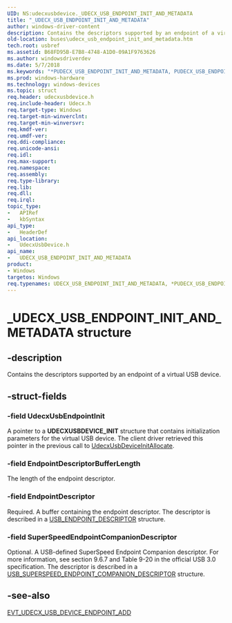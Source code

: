 ```yaml
---
UID: NS:udecxusbdevice._UDECX_USB_ENDPOINT_INIT_AND_METADATA
title: "_UDECX_USB_ENDPOINT_INIT_AND_METADATA"
author: windows-driver-content
description: Contains the descriptors supported by an endpoint of a virtual USB device.
old-location: buses\udecx_usb_endpoint_init_and_metadata.htm
tech.root: usbref
ms.assetid: B68FD95B-E7B8-4748-A1D0-09A1F9763626
ms.author: windowsdriverdev
ms.date: 5/7/2018
ms.keywords: "*PUDECX_USB_ENDPOINT_INIT_AND_METADATA, PUDECX_USB_ENDPOINT_INIT_AND_METADATA, PUDECX_USB_ENDPOINT_INIT_AND_METADATA structure pointer [Buses], UDECX_USB_ENDPOINT_INIT_AND_METADATA, UDECX_USB_ENDPOINT_INIT_AND_METADATA structure [Buses], _UDECX_USB_ENDPOINT_INIT_AND_METADATA, buses.udecx_usb_endpoint_init_and_metadata, udecxusbdevice/PUDECX_USB_ENDPOINT_INIT_AND_METADATA, udecxusbdevice/UDECX_USB_ENDPOINT_INIT_AND_METADATA"
ms.prod: windows-hardware
ms.technology: windows-devices
ms.topic: struct
req.header: udecxusbdevice.h
req.include-header: Udecx.h
req.target-type: Windows
req.target-min-winverclnt: 
req.target-min-winversvr: 
req.kmdf-ver: 
req.umdf-ver: 
req.ddi-compliance: 
req.unicode-ansi: 
req.idl: 
req.max-support: 
req.namespace: 
req.assembly: 
req.type-library: 
req.lib: 
req.dll: 
req.irql: 
topic_type:
-	APIRef
-	kbSyntax
api_type:
-	HeaderDef
api_location:
-	UdecxUsbDevice.h
api_name:
-	UDECX_USB_ENDPOINT_INIT_AND_METADATA
product:
- Windows
targetos: Windows
req.typenames: UDECX_USB_ENDPOINT_INIT_AND_METADATA, *PUDECX_USB_ENDPOINT_INIT_AND_METADATA
---
```


# _UDECX_USB_ENDPOINT_INIT_AND_METADATA structure


## -description


Contains the descriptors supported by an endpoint of a virtual USB device.


## -struct-fields




### -field UdecxUsbEndpointInit

A pointer to a <b>UDECXUSBDEVICE_INIT</b> structure that contains initialization parameters for the virtual USB device. The client driver retrieved this pointer in the previous call to <a href="https://msdn.microsoft.com/library/windows/hardware/mt627968">UdecxUsbDeviceInitAllocate</a>.


### -field EndpointDescriptorBufferLength

The length of the endpoint descriptor.


### -field EndpointDescriptor

Required. A buffer containing the endpoint descriptor. The descriptor is described in a <a href="https://msdn.microsoft.com/library/windows/hardware/ff539317">USB_ENDPOINT_DESCRIPTOR</a> structure.


### -field SuperSpeedEndpointCompanionDescriptor

Optional. A USB-defined SuperSpeed Endpoint Companion descriptor. For more information, see section 9.6.7 and Table 9-20 in the official USB 3.0 specification. The descriptor is described in a <a href="https://msdn.microsoft.com/library/windows/hardware/hh406269">USB_SUPERSPEED_ENDPOINT_COMPANION_DESCRIPTOR</a> structure.


## -see-also




<a href="https://msdn.microsoft.com/library/windows/hardware/mt595914">EVT_UDECX_USB_DEVICE_ENDPOINT_ADD</a>
 

 

